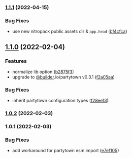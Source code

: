 

### [1.1.1](https://github.com/nuxt-community/partytown-module/compare/1.1.0...1.1.1) (2022-04-15)


### Bug Fixes

* use new nitropack public assets dir & `app.head` ([bf4cfca](https://github.com/nuxt-community/partytown-module/commit/bf4cfca4df10a009abf2c16bfc7edf7be0a4efeb))

## [1.1.0](https://github.com/nuxt-community/partytown-module/compare/1.0.2...1.1.0) (2022-02-04)


### Features

* normalize lib option ([b2875f3](https://github.com/nuxt-community/partytown-module/commit/b2875f3c511866d6f355f611797178c2e4cdaaf3))
* upgrade to [@builder](https://github.com/builder).io/partytown v0.3.1 ([f2a05aa](https://github.com/nuxt-community/partytown-module/commit/f2a05aaf8ce4f332416cc5a7891e189763956380))


### Bug Fixes

* inherit partytown configuration types ([f28ee13](https://github.com/nuxt-community/partytown-module/commit/f28ee13a009a515e87ad17700b07388de765a247))

### [1.0.2](https://github.com/nuxt-community/partytown-module/compare/1.0.1...1.0.2) (2022-02-03)

### 1.0.1 (2022-02-03)


### Bug Fixes

* add workaround for partytown esm import ([e7e1105](https://github.com/nuxt-community/partytown-module/commit/e7e1105295f4e14d2cdde1ab447b7ef06b02e2c4))